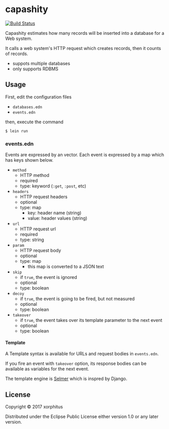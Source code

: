 # capashity

[![Build Status](https://travis-ci.org/xorphitus/capashity.svg?branch=master)](https://travis-ci.org/xorphitus/capashity)

Capashity estimates how many records will be inserted into a database for a Web system.

It calls a web system's HTTP request which creates records, then it counts of records.

* suppots multiple databases
* only supports RDBMS

## Usage

First, edit the configuration files

* `databases.edn`
* `events.edn`

then, execute the command

```
$ lein run
```

### events.edn

Events are expressed by an vector.
Each event is expressed by a map which has keys shown below.

* `method`
  * HTTP method
  * required
  * type: keyword (`:get`, `:post`, etc)
* `headers`
  * HTTP request headers
  * optional
  * type: map
    * key: header name (string)
    * value: header values (string)
* `url`
  * HTTP request url
  * required
  * type: string
* `param`
  * HTTP request body
  * optional
  * type: map
    * this map is converted to a JSON text
* `skip`
  * if `true`, the event is ignored
  * optional
  * type: boolean
* `decoy`
  * if `true`, the event is going to be fired, but not measured
  * optional
  * type: boolean
* `takeover`
  * if `true`, the event takes over its template parameter to the next event
  * optional
  * type: boolean

#### Template

A Template syntax is available for URLs and request bodies in `events.edn`.

If you fire an event with `takeover` option, its response bodies can be available as variables for the next event.

The template engine is [Selmer](https://github.com/yogthos/Selmer) which is inspred by Django.

## License

Copyright © 2017 xorphitus

Distributed under the Eclipse Public License either version 1.0 or any later version.
